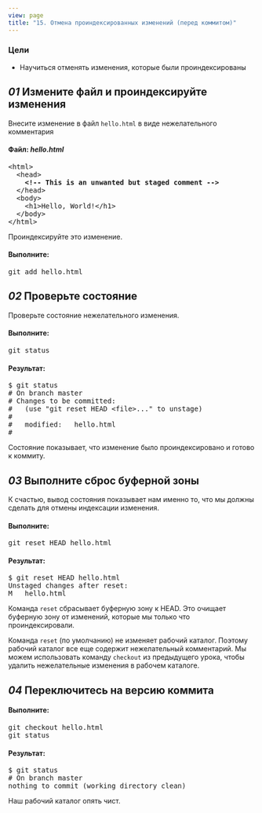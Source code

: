 ```yaml
---
view: page
title: "15. Отмена проиндексированных изменений (перед коммитом)"
---
```


<h3>Цели</h3>

<ul><li>Научиться отменять изменения, которые были проиндексированы</li></ul>

<h2><em>01</em> Измените файл и проиндексируйте изменения</h2>

<p>Внесите изменение в файл <code>hello.html</code> в виде нежелательного комментария</p>

<h4 class="h4-pre">Файл: <em>hello.html</em></h4>

<pre class="file">&lt;html&gt;
  &lt;head&gt;
    <strong>&lt;!-- This is an unwanted but staged comment --&gt;</strong>
  &lt;/head&gt;
  &lt;body&gt;
    &lt;h1&gt;Hello, World!&lt;/h1&gt;
  &lt;/body&gt;
&lt;/html&gt;</pre>

<p>Проиндексируйте это изменение.</p>

<h4 class="h4-pre">Выполните:</h4>

<pre class="instructions">git add hello.html</pre>

<h2><em>02</em> Проверьте состояние</h2>

<p>Проверьте состояние нежелательного изменения.</p>

<h4 class="h4-pre">Выполните:</h4>

<pre class="instructions">git status</pre>

<h4 class="h4-pre">Результат:</h4>

<pre class="sample">$ git status
# On branch master
# Changes to be committed:
#   (use "git reset HEAD &lt;file&gt;..." to unstage)
#
#	modified:   hello.html
#</pre>

<p>Состояние показывает, что изменение было проиндексировано и готово к коммиту.</p>

<h2><em>03</em> Выполните сброс буферной зоны</h2>

<p>К счастью, вывод состояния показывает нам именно то, что мы должны сделать для отмены индексации изменения.</p>

<h4 class="h4-pre">Выполните:</h4>

<pre class="instructions">git reset HEAD hello.html</pre>

<h4 class="h4-pre">Результат:</h4>

<pre class="sample">$ git reset HEAD hello.html
Unstaged changes after reset:
M	hello.html</pre>

<p>Команда <code>reset</code> сбрасывает буферную зону к <span class="caps">HEAD</span>. Это очищает буферную зону от изменений, которые мы только что проиндексировали.</p>

<p>Команда <code>reset</code> (по умолчанию) не изменяет рабочий каталог. Поэтому рабочий каталог все еще содержит нежелательный комментарий. Мы можем использовать команду <code>checkout</code> из предыдущего урока, чтобы удалить нежелательные изменения в рабочем каталоге.</p>

<h2><em>04</em> Переключитесь на версию коммита</h2>

<h4 class="h4-pre">Выполните:</h4>

<pre class="instructions">git checkout hello.html
git status</pre>

<h4 class="h4-pre">Результат:</h4>

<pre class="sample">$ git status
# On branch master
nothing to commit (working directory clean)</pre>

<p>Наш рабочий каталог опять чист.</p>
